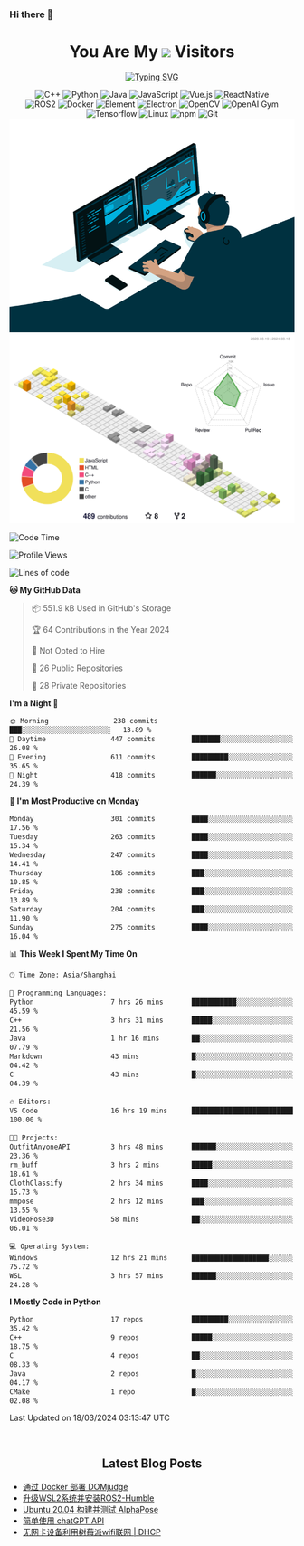 ### Hi there 👋

<div align="center">
  <h1>
    You Are My <img src="https://profile-counter.glitch.me/fateryu/count.svg"> Visitors
  </h1>
  <!--<img align="center" src="https://github-readme-stats-git-masterrstaa-rickstaa.vercel.app/api?username=FaterYU&show_icons=true&count_private=true"/>-->

  <a href="https://git.io/typing-svg"><img src="https://readme-typing-svg.demolab.com?font=Fira+Code&pause=500&center=true&vCenter=true&random=false&width=435&lines=Talk+is+cheap.+Show+me+the+code." alt="Typing SVG" /></a>

  <img src="https://img.shields.io/badge/C++-512BD4?style=flat-square&logo=cplusplus&logoColor=ffffff" alt="C++">
  <img src="https://img.shields.io/badge/-Python-37A6AB?style=flat-square&logo=python&logoColor=ffffff" alt="Python">
  <img src="https://img.shields.io/badge/-Java-007396?style=flat-square&logo=java&logoColor=ffffff" alt="Java">
  <img src="https://img.shields.io/badge/JavaScript-F7DF1E?style=flat-square&logo=JavaScript&logoColor=ffffff" alt="JavaScript">
  <img src="https://img.shields.io/badge/-Vue.js-4FC08D?style=flat-square&logo=Vue.js&logoColor=ffffff" alt="Vue.js">
  <img src="https://img.shields.io/badge/ReactNative-813144?style=flat-square&logo=react&logoColor=ffffff" alt="ReactNative">
  </br>
  <img src="https://img.shields.io/badge/-ROS2-8DD6F9?style=flat-square&logo=ros&logoColor=ffffff" alt="ROS2">
  <img src="https://img.shields.io/badge/Docker-2496ED?style=flat-square&logo=docker&logoColor=ffffff" alt="Docker">
  <img src="https://img.shields.io/badge/-Element-02845A?style=flat-square&logo=electron&logoColor=ffffff" alt="Element">
  <img src="https://img.shields.io/badge/-Electron-002D71?style=flat-square&logo=element&logoColor=ffffff" alt="Electron">
  <img src="https://img.shields.io/badge/-OpenCV-361522?style=flat-square&logo=opencv&logoColor=ffffff" alt="OpenCV">
  <img src="https://img.shields.io/badge/-OpenAIGym-91302E?style=flat-square&logo=openaigym&logoColor=ffffff" alt="OpenAI Gym">
  </br>
  <img src="https://img.shields.io/badge/-Tensorflow-204366?style=flat-square&logo=tensorflow&logoColor=ffffff" alt="Tensorflow">
  <img src="https://img.shields.io/badge/-Linux-333333?style=flat-square&logo=linux&logoColor=white" alt="Linux">
  <img src="https://img.shields.io/badge/-NPM-CB3837?style=flat-square&logo=npm&logoColor=white" alt="npm">
  <img src="https://img.shields.io/badge/-Git-f05032?style=flat-square&logo=git&logoColor=white" alt="Git">
  </br>
  <img alt="GIF" src="./code.gif?raw=true" />
  </br>
  <!--<img src="https://github-readme-stats.vercel.app/api/top-langs/?username=fateryu&hide=HTML&langs_count=5">-->
  <img src="./profile-3d-contrib/profile-south-season-animate.svg">
  </br>
</div>

<!--START_SECTION:waka-->
![Code Time](http://img.shields.io/badge/Code%20Time-168%20hrs%2048%20mins-blue)

![Profile Views](http://img.shields.io/badge/Profile%20Views-0-blue)

![Lines of code](https://img.shields.io/badge/From%20Hello%20World%20I%27ve%20Written-13.9%20million%20lines%20of%20code-blue)

**🐱 My GitHub Data** 

> 📦 551.9 kB Used in GitHub's Storage 
 > 
> 🏆 64 Contributions in the Year 2024
 > 
> 🚫 Not Opted to Hire
 > 
> 📜 26 Public Repositories 
 > 
> 🔑 28 Private Repositories 
 > 
**I'm a Night 🦉** 

```text
🌞 Morning                238 commits         ███░░░░░░░░░░░░░░░░░░░░░░   13.89 % 
🌆 Daytime                447 commits         ███████░░░░░░░░░░░░░░░░░░   26.08 % 
🌃 Evening                611 commits         █████████░░░░░░░░░░░░░░░░   35.65 % 
🌙 Night                  418 commits         ██████░░░░░░░░░░░░░░░░░░░   24.39 % 
```
📅 **I'm Most Productive on Monday** 

```text
Monday                   301 commits         ████░░░░░░░░░░░░░░░░░░░░░   17.56 % 
Tuesday                  263 commits         ████░░░░░░░░░░░░░░░░░░░░░   15.34 % 
Wednesday                247 commits         ████░░░░░░░░░░░░░░░░░░░░░   14.41 % 
Thursday                 186 commits         ███░░░░░░░░░░░░░░░░░░░░░░   10.85 % 
Friday                   238 commits         ███░░░░░░░░░░░░░░░░░░░░░░   13.89 % 
Saturday                 204 commits         ███░░░░░░░░░░░░░░░░░░░░░░   11.90 % 
Sunday                   275 commits         ████░░░░░░░░░░░░░░░░░░░░░   16.04 % 
```


📊 **This Week I Spent My Time On** 

```text
🕑︎ Time Zone: Asia/Shanghai

💬 Programming Languages: 
Python                   7 hrs 26 mins       ███████████░░░░░░░░░░░░░░   45.59 % 
C++                      3 hrs 31 mins       █████░░░░░░░░░░░░░░░░░░░░   21.56 % 
Java                     1 hr 16 mins        ██░░░░░░░░░░░░░░░░░░░░░░░   07.79 % 
Markdown                 43 mins             █░░░░░░░░░░░░░░░░░░░░░░░░   04.42 % 
C                        43 mins             █░░░░░░░░░░░░░░░░░░░░░░░░   04.39 % 

🔥 Editors: 
VS Code                  16 hrs 19 mins      █████████████████████████   100.00 % 

🐱‍💻 Projects: 
OutfitAnyoneAPI          3 hrs 48 mins       ██████░░░░░░░░░░░░░░░░░░░   23.36 % 
rm_buff                  3 hrs 2 mins        █████░░░░░░░░░░░░░░░░░░░░   18.61 % 
ClothClassify            2 hrs 34 mins       ████░░░░░░░░░░░░░░░░░░░░░   15.73 % 
mmpose                   2 hrs 12 mins       ███░░░░░░░░░░░░░░░░░░░░░░   13.55 % 
VideoPose3D              58 mins             ██░░░░░░░░░░░░░░░░░░░░░░░   06.01 % 

💻 Operating System: 
Windows                  12 hrs 21 mins      ███████████████████░░░░░░   75.72 % 
WSL                      3 hrs 57 mins       ██████░░░░░░░░░░░░░░░░░░░   24.28 % 
```

**I Mostly Code in Python** 

```text
Python                   17 repos            █████████░░░░░░░░░░░░░░░░   35.42 % 
C++                      9 repos             █████░░░░░░░░░░░░░░░░░░░░   18.75 % 
C                        4 repos             ██░░░░░░░░░░░░░░░░░░░░░░░   08.33 % 
Java                     2 repos             █░░░░░░░░░░░░░░░░░░░░░░░░   04.17 % 
CMake                    1 repo              █░░░░░░░░░░░░░░░░░░░░░░░░   02.08 % 
```




 Last Updated on 18/03/2024 03:13:47 UTC
<!--END_SECTION:waka-->

<div align="center">
  </br>
  <h2>
    Latest Blog Posts
  </h2>
</div>

<!-- BLOGPOSTS:START -->
- [通过 Docker 部署 DOMjudge](https://fater.top/record/domjudge-docker-config/)
- [升级WSL2系统并安装ROS2-Humble](https://fater.top/record/upgrade-wsl-system-install-ros2-humble/)
- [Ubuntu 20.04 构建并测试 AlphaPose](https://fater.top/usage/build-test-alphapose/)
- [简单使用 chatGPT API](https://fater.top/usage/use-chatgpt-api/)
- [无网卡设备利用树莓派wifi联网 | DHCP](https://fater.top/record/raspi-relay-wifi/)
<!-- BLOGPOSTS:END -->
